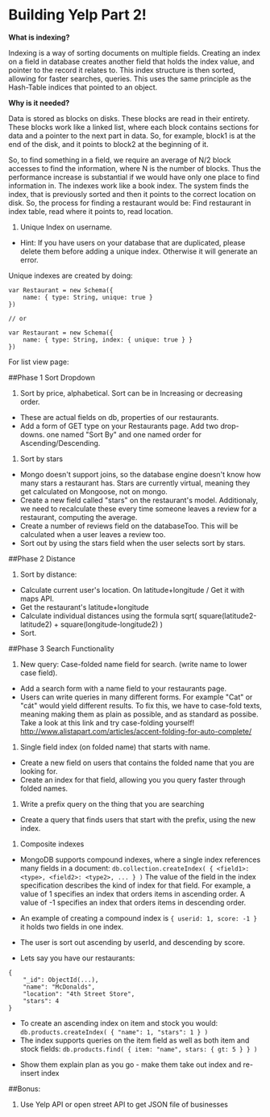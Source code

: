 # Building Yelp Part 2!

**What is indexing?**

Indexing is a way of sorting documents on multiple fields. Creating an index on a field in database creates another field that
holds the index value, and pointer to the record it relates to. This index structure is then sorted, allowing for faster searches, queries.
This uses the same principle as the Hash-Table indices that pointed to an object.

**Why is it needed?**

Data is stored as blocks on disks. These blocks are read in their entirety. These blocks work like a linked list, where each block contains
sections for data and a pointer to the next part in data. So, for example, block1 is at the end of the disk, and it points to block2 at the
beginning of it.

So, to find something in a field, we require an average of N/2 block accesses to find the information, where N is the number of blocks. Thus the performance increase is substantial if we would have only one place to find information in. The indexes work like a book index. The system finds the index, that is previously sorted and then it points to the correct location on disk. So, the process for finding a restaurant would be:
Find restaurant in index table, read where it points to, read location.

1. Unique Index on username.

* Hint: If you have users on your database that are duplicated, please delete them
before adding a unique index. Otherwise it will generate an error.

Unique indexes are created by doing:
```
var Restaurant = new Schema({
    name: { type: String, unique: true }
})

// or

var Restaurant = new Schema({
    name: { type: String, index: { unique: true } }
})
```
For list view page:

##Phase 1 Sort Dropdown
1. Sort by price, alphabetical. Sort can be in Increasing or decreasing order.
- These are actual fields on db, properties of our restaurants.
-	Add a form of GET type on your Restaurants page. Add two drop-downs. one named "Sort By" and one named order for Ascending/Descending.
1. Sort by stars
- Mongo doesn't support joins, so the database engine doesn't know how many stars a restaurant has.
Stars are currently virtual, meaning they get calculated on Mongoose, not on mongo.
- Create a new field called "stars" on the restaurant's model. Additionaly, we need to recalculate these every time someone leaves a review for a restaurant, computing the average.
- Create a number of reviews field on the databaseToo. This will be calculated when a user leaves a review too.
- Sort out by using the stars field when the user selects sort by stars.

##Phase 2 Distance
1. Sort by distance:
- Calculate current user's location. On latitude+longitude / Get it with maps API.
- Get the restaurant's latitude+longitude
- Calculate individual distances using the formula sqrt( square(latitude2-latitude2) + square(longitude-longitude2) )
- Sort.

##Phase 3 Search Functionality
1. New query: Case-folded name field for search. (write name to lower case field).
- Add a search form with a name field to your restaurants page.
-	Users can write queries in many different forms. For example "Cat" or "cát" would yield different results. To fix this,
we have to case-fold texts, meaning making them as plain as possible, and as standard as possibe. Take a look at this link and try case-folding yourself! http://www.alistapart.com/articles/accent-folding-for-auto-complete/
1. Single field index (on folded name) that starts with name.
- Create a new field on users that contains the folded name that you are looking for.
- Create an index for that field, allowing you you query faster through folded names.
1. Write a prefix query on the thing that you are searching
- Create a query that finds users that start with the prefix, using the new index.
1. Composite indexes
- MongoDB supports compound indexes, where a single index references many fields in a document:
`db.collection.createIndex( { <field1>: <type>, <field2>: <type2>, ... } )` The value of the field in the index specification describes the kind of index for that field. For example, a value of 1 specifies an index that orders items in ascending order. A value of -1 specifies an index that orders items in descending order.
- An example of creating a compound index is `{ userid: 1, score: -1 }` it holds two fields in one index.
- The user is sort out ascending by userId, and descending by score.

- Lets say you have our restaurants:
```
{
	"_id": ObjectId(...),
	"name": "McDonalds",
	"location": "4th Street Store",
	"stars": 4
}
```
- To create an ascending index on item and stock you would:
` db.products.createIndex( { "name": 1, "stars": 1 } ) `
- The index supports queries on the item field as well as both item and stock fields:
`db.products.find( { item: "name", stars: { gt: 5 } } )`

* Show them explain plan as you go - make them take out index and re-insert index

##Bonus:
1. Use Yelp API or open street API to get JSON file of businesses
